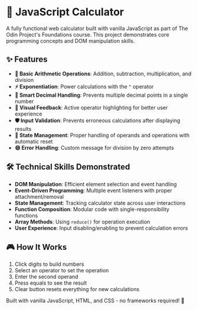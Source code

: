 # 🧮 JavaScript Calculator

A fully functional web calculator built with vanilla JavaScript as part of The Odin Project's Foundations course. This project demonstrates core programming concepts and DOM manipulation skills.

## ✨ Features

- **🔢 Basic Arithmetic Operations**: Addition, subtraction, multiplication, and division
- **⚡ Exponentiation**: Power calculations with the `^` operator
- **🎯 Smart Decimal Handling**: Prevents multiple decimal points in a single number
- **🎨 Visual Feedback**: Active operator highlighting for better user experience
- **🛡️ Input Validation**: Prevents erroneous calculations after displaying results
- **🔄 State Management**: Proper handling of operands and operations with automatic reset
- **😄 Error Handling**: Custom message for division by zero attempts

## 🛠️ Technical Skills Demonstrated

- **DOM Manipulation**: Efficient element selection and event handling
- **Event-Driven Programming**: Multiple event listeners with proper attachment/removal
- **State Management**: Tracking calculator state across user interactions
- **Function Composition**: Modular code with single-responsibility functions
- **Array Methods**: Using `reduce()` for operation execution
- **User Experience**: Input disabling/enabling to prevent calculation errors

## 🎮 How It Works

1. Click digits to build numbers
2. Select an operator to set the operation
3. Enter the second operand
4. Press equals to see the result
5. Clear button resets everything for new calculations

Built with vanilla JavaScript, HTML, and CSS - no frameworks required! 🚀

